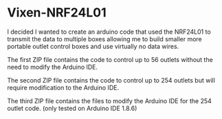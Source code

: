 # Vixen-NRF24L01
I decided I wanted to create an arduino code that used the NRF24L01 to transmit the data to multiple boxes allowing me to build smaller more portable outlet control boxes and use virtually no data wires.

The first ZIP file contains the code to control up to 56 outlets without the need to modify the Arduino IDE.

The second ZIP file contains the code to control up to 254 outlets but will require modification to the Arduino IDE.

The third ZIP file contains the files to modify the Arduino IDE for the 254 outlet code.  (only tested on Arduino IDE 1.8.6)

